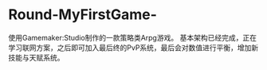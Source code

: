# Round-MyFirstGame-

使用Gamemaker:Studio制作的一款策略类Arpg游戏。
基本架构已经完成，正在学习联网方案，之后即可加入最后终的PvP系统，最后会对数值进行平衡，增加新技能与天赋系统。
